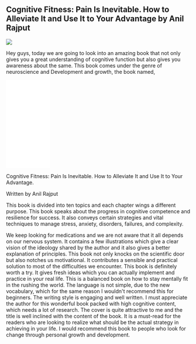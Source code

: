 ## Cognitive Fitness: Pain Is Inevitable. How to Alleviate It and Use It to Your Advantage by Anil Rajput



<img src="https://i.pinimg.com/originals/3b/66/2a/3b662aa5f1410bb4a094b269f18f0595.jpg">

Hey guys, today we are going to look into an amazing book that not only gives you a great understanding of cognitive function but also gives you awareness about the same. This book comes under the genre of neuroscience and Development and growth, the book named,

<iframe style="width:120px;height:240px;" marginwidth="0" marginheight="0" scrolling="no" frameborder="0" src="//ws-in.amazon-adsystem.com/widgets/q?ServiceVersion=20070822&OneJS=1&Operation=GetAdHtml&MarketPlace=IN&source=ss&ref=as_ss_li_til&ad_type=product_link&tracking_id=thatchayanira-21&language=en_IN&marketplace=amazon&region=IN&placement=0648565882&asins=0648565882&linkId=c7884b730ea824532e1d36289adb8006&show_border=true&link_opens_in_new_window=true"></iframe>
 

Cognitive Fitness: Pain Is Inevitable. How to Alleviate It and Use It to Your Advantage.

Written by Anil Rajput

This book is divided into ten topics and each chapter wings a different purpose. This book speaks about the progress in cognitive competence and resilience for success. It also conveys certain strategies and vital techniques to manage stress, anxiety, disorders, failures, and complexity.

We keep looking for medications and we are not aware that it all depends on our nervous system. It contains a few illustrations which give a clear vision of the ideology shared by the author and it also gives a better explanation of principles. This book not only knocks on the scientific door but also notches us motivational. It contributes a sensible and practical solution to most of the difficulties we encounter. This book is definitely worth a try. It gives fresh ideas which you can actually implement and practice in your real life. This is a balanced book on how to stay mentally fit in the rushing the world. The language is not simple, due to the new vocabulary, which for the same reason I wouldn't recommend this for beginners. The writing style is engaging and well written. I must appreciate the author for this wonderful book packed with high cognitive content, which needs a lot of research. The cover is quite attractive to me and the title is well inclined with the content of the book. It is a must-read for the readers who are looking to realize what should be the actual strategy in achieving in your life. I would recommend this book to people who look for change through personal growth and development.
